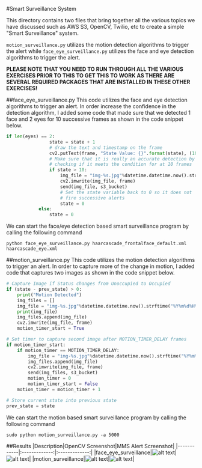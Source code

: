 #Smart Surveillance System

This directory contains two files that bring together all the various topics we have discussed such as AWS S3, OpenCV, Twilio, etc to create a simple "Smart Surveillance" system.

`motion_surveillance.py` utilizes the motion detection algorithms to trigger the alert while `face_eye_surveillance.py` utilizes the face and eye detection algorithms to trigger the alert.

**PLEASE NOTE THAT YOU NEED TO RUN THROUGH ALL THE VARIOUS EXERCISES PRIOR TO THIS TO GET THIS TO WORK AS THERE ARE SEVERAL REQUIRED PACKAGES THAT ARE INSTALLED IN THESE OTHER EXERCISES!**

##face_eye_surveillance.py
This code utilizes the face and eye detection algorithms to trigger an alert. In order increase the confidence in the detection algorithm, I added some code that made sure that we detected 1 face and 2 eyes for 10 successive frames as shown in the code snippet below.
```python
if len(eyes) == 2:
				state = state + 1
				# draw the text and timestamp on the frame
				cv2.putText(frame, "State Value: {}".format(state), (10, 20), cv2.FONT_HERSHEY_SIMPLEX, 0.5, (0, 0, 255), 2)
				# Make sure that it is really an accurate detection by
				# checking if it meets the condition for at 10 frames
				if state > 10:
					img_file = "img-%s.jpg"%datetime.datetime.now().strftime("%Y%m%d%H%M%S")
					cv2.imwrite(img_file, frame)
					send(img_file, s3_bucket)
					# Set the state variable back to 0 so it does not
					# fire successive alerts
					state = 0
			else:
				state = 0
```
We can start the face/eye detection based smart surveillance program by calling the following command
```
python face_eye_surveillance.py haarcascade_frontalface_default.xml haarcascade_eye.xml
```
##motion_surveillance.py
This code utilizes the motion detection algorithms to trigger an alert. In order to capture more of the change in motion, I added code that captures two images as shown in the code snippet below.
```python
# Capture Image if Status changes from Unoccupied to Occupied
if (state - prev_state) > 0:
	print("Motion Detected")
	img_files = []
	img_file = "img-%s.jpg"%datetime.datetime.now().strftime("%Y%m%d%H%M%S")
	print(img_file)
	img_files.append(img_file)
	cv2.imwrite(img_file, frame)
	motion_timer_start = True

# Set timer to capture second image after MOTION_TIMER_DELAY frames
if motion_timer_start:
	if motion_timer == MOTION_TIMER_DELAY:
		img_file = "img-%s.jpg"%datetime.datetime.now().strftime("%Y%m%d%H%M%S")
		img_files.append(img_file)
		cv2.imwrite(img_file, frame)
		send(img_files, s3_bucket)
		motion_timer = 0
		motion_timer_start = False
	motion_timer = motion_timer + 1

# Store current state into previous state
prev_state = state
```
We can start the motion based smart surveillance program by calling the following command
```
sudo python motion_surveillance.py -a 5000
```
##Results
|Description|OpenCV Screenshot|MMS Alert Screenshot|
|------------|:-------------:|:-------------:|
|face_eye_surveillance|![alt text](https://github.com/mvartani76/iot-detroit-jan2017/blob/master/Images/face_eye_surveillance_result.jpg "Face/Eye Surveillance Screenshot")|![alt text](https://github.com/mvartani76/iot-detroit-jan2017/blob/master/Images/face_eye_surveillance_mms_alert_small.png "Face/Eye Surveillance MMS Alert")|
|motion_surveillance|![alt text](https://github.com/mvartani76/iot-detroit-jan2017/blob/master/Images/face_eye_surveillance_result.jpg "Face/Eye Surveillance Screenshot")|![alt text](https://github.com/mvartani76/iot-detroit-jan2017/blob/master/Images/motion_surveillance_mms_alert_small.png "Motion Surveillance MMS Alert")|
